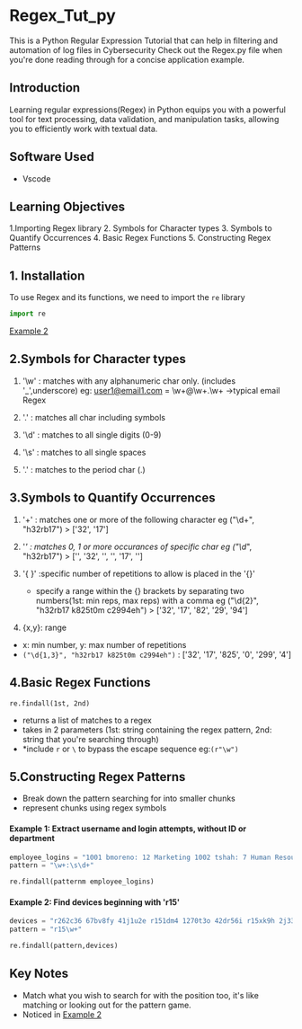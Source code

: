 # Regex_Tut_py
This is a Python Regular Expression Tutorial that can help in filtering and automation of log files in Cybersecurity 
Check out the Regex.py file when you're done reading through for a concise application example.

## Introduction
Learning regular expressions(Regex) in Python equips you with a powerful tool for text processing, data validation, and manipulation tasks, allowing you to efficiently work with textual data.

## Software Used
- Vscode

## Learning Objectives
1.Importing Regex library
2. Symbols for Character types
3. Symbols to Quantify Occurrences
4. Basic Regex Functions
5. Constructing Regex Patterns

## 1. Installation
To use Regex and its functions, we need to import the `re` library

``` python
import re
```
[Example 2](#example-2-find-devices-beginning-with-r15)
## 2.Symbols for Character types
1. '\w' : matches with any alphanumeric char only. (includes '_',underscore) 
    eg: user1@email1.com = \w+@\w+\.\w+ ->typical email Regex

2. '.' : matches all char including symbols

3. '\d' : matches to all single digits (0-9)

4. '\s' : matches to all single spaces

5. '\.' : matches to the period char (.)

## 3.Symbols to Quantify Occurrences
1. '+' : matches one or more of the following character
    eg ("\d+", "h32rb17") > ['32', '17']

2. '*' : matches 0, 1 or more occurances of specific char
    eg ("\d*", "h32rb17") > ['', '32', '', '', '17', '']
    
3. '{ }' :specific number of repetitions to allow is placed in the '{}'
   - specify a range within the {} brackets by separating two numbers(1st: min reps, max reps) with a comma
    eg ("\d{2}", "h32rb17 k825t0m c2994eh") > ['32', '17', '82', '29', '94']

4. {x,y}: range
  - x: min number, y: max number of repetitions 
  - `("\d{1,3}", "h32rb17 k825t0m c2994eh")` : ['32', '17', '825', '0', '299', '4']

## 4.Basic Regex Functions
`re.findall(1st, 2nd)`
 - returns a list of matches to a regex
 - takes in 2 parameters (1st: string containing the regex pattern, 2nd: string that you're searching through)
 - *include `r` or `\` to bypass the escape sequence eg:`(r"\w")`

## 5.Constructing Regex Patterns
- Break down the pattern searching for into smaller chunks
- represent chunks using regex symbols

#### Example 1: Extract username and login attempts, without ID or department
```python
employee_logins = "1001 bmoreno: 12 Marketing 1002 tshah: 7 Human Resources 1003 sgilmore: 5 Finance"*
pattern = "\w+:\s\d+"

re.findall(patternm employee_logins)
```

#### Example 2: Find devices beginning with 'r15'
```python
devices = "r262c36 67bv8fy 41j1u2e r151dm4 1270t3o 42dr56i r15xk9h 2j33krk 253e78b ac742a1 r15u9q5 zh86b2l ii286fq 9x482kt 6oa6m6u x3463ac i4l56nq g07h55q 081qc9t r159r1u"
pattern = "r15\w+"

re.findall(pattern,devices)
```

## Key Notes
- Match what you wish to search for with the position too, it's like matching or looking out for the pattern game.
- Noticed in [Example 2](#example-2-find-devices-beginning-with-r15)



